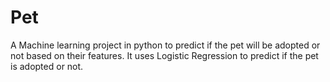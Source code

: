 # Pet
A Machine learning project in python to predict if the pet will be adopted or not based on their features.
It uses Logistic Regression to predict if the pet is adopted or not.
